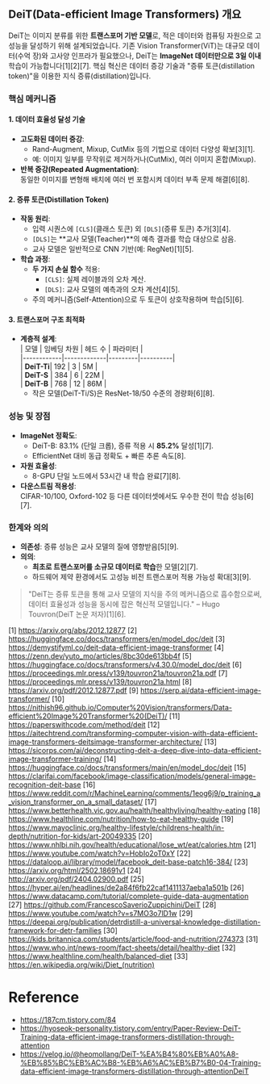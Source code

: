 ## DeiT(Data-efficient Image Transformers) 개요  
DeiT는 이미지 분류를 위한 **트랜스포머 기반 모델**로, 적은 데이터와 컴퓨팅 자원으로 고성능을 달성하기 위해 설계되었습니다. 기존 Vision Transformer(ViT)는 대규모 데이터(수억 장)와 고사양 인프라가 필요했으나, DeiT는 **ImageNet 데이터만으로 3일 이내** 학습이 가능합니다[1][2][7]. 핵심 혁신은 데이터 증강 기술과 "증류 토큰(distillation token)"을 이용한 지식 증류(distillation)입니다.

### 핵심 메커니즘  
#### 1. **데이터 효율성 달성 기술**  
- **고도화된 데이터 증강**:  
  - Rand-Augment, Mixup, CutMix 등의 기법으로 데이터 다양성 확보[3][1].  
  - 예: 이미지 일부를 무작위로 제거하거나(CutMix), 여러 이미지 혼합(Mixup).  
- **반복 증강(Repeated Augmentation)**:  
  동일한 이미지를 변형해 배치에 여러 번 포함시켜 데이터 부족 문제 해결[6][8].  

#### 2. **증류 토큰(Distillation Token)**  
- **작동 원리**:  
  - 입력 시퀀스에 `[CLS]`(클래스 토큰) 외 `[DLS]`(증류 토큰) 추가[3][4].  
  - `[DLS]`는 **교사 모델(Teacher)**의 예측 결과를 학습 대상으로 삼음.  
  - 교사 모델은 일반적으로 CNN 기반(예: RegNet)[1][5].  
- **학습 과정**:  
  - **두 가지 손실 함수** 적용:  
    - `[CLS]`: 실제 레이블과의 오차 계산.  
    - `[DLS]`: 교사 모델의 예측과의 오차 계산[4][5].  
  - 주의 메커니즘(Self-Attention)으로 두 토큰이 상호작용하며 학습[5][6].  

#### 3. **트랜스포머 구조 최적화**  
- **계층적 설계**:  
  | 모델       | 임베딩 차원 | 헤드 수 | 파라미터 |  
  |------------|-------------|---------|----------|  
  | **DeiT-Ti**| 192         | 3       | 5M       |  
  | **DeiT-S** | 384         | 6       | 22M      |  
  | **DeiT-B** | 768         | 12      | 86M      |  
  - 작은 모델(DeiT-Ti/S)은 ResNet-18/50 수준의 경량화[6][8].  

### 성능 및 장점  
- **ImageNet 정확도**:  
  - DeiT-B: 83.1% (단일 크롭), 증류 적용 시 **85.2%** 달성[1][7].  
  - EfficientNet 대비 동급 정확도 + 빠른 추론 속도[8].  
- **자원 효율성**:  
  - 8-GPU 단일 노드에서 53시간 내 학습 완료[7][8].  
- **다운스트림 적용성**:  
  CIFAR-10/100, Oxford-102 등 다른 데이터셋에서도 우수한 전이 학습 성능[6][7].  

### 한계와 의의  
- **의존성**: 증류 성능은 교사 모델의 질에 영향받음[5][9].  
- **의의**:  
  - **최초로 트랜스포머를 소규모 데이터로 학습**한 모델[2][7].  
  - 하드웨어 제약 환경에서도 고성능 비전 트랜스포머 적용 가능성 확대[3][9].  

> "DeiT는 증류 토큰을 통해 교사 모델의 지식을 주의 메커니즘으로 흡수함으로써,  
> 데이터 효율성과 성능을 동시에 잡은 혁신적 모델입니다." – Hugo Touvron(DeiT 논문 저자)[1][6].

[1] https://arxiv.org/abs/2012.12877
[2] https://huggingface.co/docs/transformers/en/model_doc/deit
[3] https://demystifyml.co/deit-data-efficient-image-transformer
[4] https://zenn.dev/yuto_mo/articles/8bc30de613bb4f
[5] https://huggingface.co/docs/transformers/v4.30.0/model_doc/deit
[6] https://proceedings.mlr.press/v139/touvron21a/touvron21a.pdf
[7] https://proceedings.mlr.press/v139/touvron21a.html
[8] https://arxiv.org/pdf/2012.12877.pdf
[9] https://serp.ai/data-efficient-image-transformer/
[10] https://nithish96.github.io/Computer%20Vision/transformers/Data-efficient%20Image%20Transformer%20(DeiT)/
[11] https://paperswithcode.com/method/deit
[12] https://aitechtrend.com/transforming-computer-vision-with-data-efficient-image-transformers-deitsimage-transformer-architecture/
[13] https://sicorps.com/ai/deconstructing-deit-a-deep-dive-into-data-efficient-image-transformer-training/
[14] https://huggingface.co/docs/transformers/main/en/model_doc/deit
[15] https://clarifai.com/facebook/image-classification/models/general-image-recognition-deit-base
[16] https://www.reddit.com/r/MachineLearning/comments/1eog6j9/p_training_a_vision_transformer_on_a_small_dataset/
[17] https://www.betterhealth.vic.gov.au/health/healthyliving/healthy-eating
[18] https://www.healthline.com/nutrition/how-to-eat-healthy-guide
[19] https://www.mayoclinic.org/healthy-lifestyle/childrens-health/in-depth/nutrition-for-kids/art-20049335
[20] https://www.nhlbi.nih.gov/health/educational/lose_wt/eat/calories.htm
[21] https://www.youtube.com/watch?v=HobIo2oT0xY
[22] https://dataloop.ai/library/model/facebook_deit-base-patch16-384/
[23] https://arxiv.org/html/2502.18691v1
[24] http://arxiv.org/pdf/2404.02900.pdf
[25] https://hyper.ai/en/headlines/de2a84f6fb22caf1411137aeba1a501b
[26] https://www.datacamp.com/tutorial/complete-guide-data-augmentation
[27] https://github.com/FrancescoSaverioZuppichini/DeiT
[28] https://www.youtube.com/watch?v=s7MO3o7lD1w
[29] https://deepai.org/publication/detrdistill-a-universal-knowledge-distillation-framework-for-detr-families
[30] https://kids.britannica.com/students/article/food-and-nutrition/274373
[31] https://www.who.int/news-room/fact-sheets/detail/healthy-diet
[32] https://www.healthline.com/health/balanced-diet
[33] https://en.wikipedia.org/wiki/Diet_(nutrition)

# Reference
- https://187cm.tistory.com/84
- https://hyoseok-personality.tistory.com/entry/Paper-Review-DeiT-Training-data-efficient-image-transformers-distillation-through-attention
- https://velog.io/@heomollang/DeiT-%EA%B4%80%EB%A0%A8-%EB%85%BC%EB%AC%B8-%EB%A6%AC%EB%B7%B0-04-Training-data-efficient-image-transformers-distillation-through-attentionDeiT
